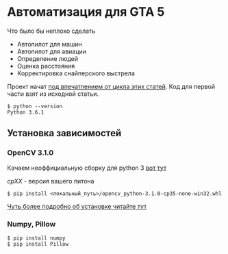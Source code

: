 # Автоматизация для GTA 5
Что было бы неплохо сделать
* Автопилот для машин
* Автопилот для авиации
* Определение людей
* Оценка расстояния
* Корректировка снайперского выстрела

Проект начат [под впечатлением от цикла этих статей](https://pythonprogramming.net/game-frames-open-cv-python-plays-gta-v/). Код для первой части взят из исходной статьи.


```
$ python --version
Python 3.6.1
```

## Установка зависимостей
### OpenCV 3.1.0
Качаем неоффициальную сборку для python 3
[вот тут](http://www.lfd.uci.edu/~gohlke/pythonlibs/#opencv)

_cpXX_ - версия вашего питона

```
$ pip install <локальный_путь>/opencv_python-3.1.0-cp35-none-win32.whl
```

[Чуть более подробно об установке читайте тут](http://san-tit.blogspot.ru/2016/03/opencv-310-python-35-windows.html)
### Numpy, Pillow
```
$ pip install numpy
$ pip install Pillow
```

